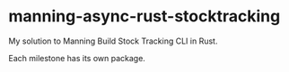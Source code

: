 # manning-async-rust-stocktracking
My solution to Manning Build Stock Tracking CLI in Rust.

Each milestone has its own package.
